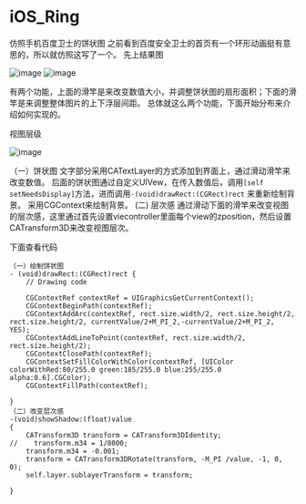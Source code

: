# iOS_Ring
仿照手机百度卫士的饼状图
之前看到百度安全卫士的首页有一个环形动画挺有意思的，所以就仿照这写了一个。
先上结果图

![image](https://github.com/zhwe130205/iOS_Ring/blob/master/tmp/1.png)
![image](https://github.com/zhwe130205/iOS_Ring/blob/master/tmp/2.png)

有两个功能，上面的滑竿是来改变数值大小，并调整饼状图的扇形面积；下面的滑竿是来调整整体图片的上下浮层间距。
总体就这么两个功能，下面开始分布来介绍如何实现的。

视图层级

![image](https://github.com/zhwe130205/iOS_Ring/blob/master/tmp/3.png)

（一）饼状图
文字部分采用CATextLayer的方式添加到界面上，通过滑动滑竿来改变数值。
后面的饼状图通过自定义UIVew，在传入数值后，调用```[self setNeedsDisplay]```方法，进而调用```-(void)drawRect:(CGRect)rect``` 来重新绘制背景。
采用CGContext来绘制背景。
  (二)  层次感
通过滑动下面的滑竿来改变视图的层次感，这里通过首先设置viecontroller里面每个view的zposition，然后设置CATransform3D来改变视图层次。

下面查看代码

```
（一）绘制饼状图
- (void)drawRect:(CGRect)rect {
    // Drawing code
    
    CGContextRef contextRef = UIGraphicsGetCurrentContext();
    CGContextBeginPath(contextRef);
    CGContextAddArc(contextRef, rect.size.width/2, rect.size.height/2, rect.size.height/2, currentValue/2+M_PI_2,-currentValue/2+M_PI_2, YES);
    CGContextAddLineToPoint(contextRef, rect.size.width/2, rect.size.height/2);
    CGContextClosePath(contextRef);
    CGContextSetFillColorWithColor(contextRef, [UIColor colorWithRed:80/255.0 green:185/255.0 blue:255/255.0 alpha:0.6].CGColor);
    CGContextFillPath(contextRef);
    
}
（二）改变层次感
-(void)showShadow:(float)value
{
    CATransform3D transform = CATransform3DIdentity;
//    transform.m34 = 1/8000;
    transform.m34 = -0.001;
    transform = CATransform3DRotate(transform, -M_PI /value, -1, 0, 0);
    self.layer.sublayerTransform = transform;

}
```
